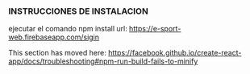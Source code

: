 

### INSTRUCCIONES DE INSTALACION

ejecutar el comando npm install
url: https://e-sport-web.firebaseapp.com/sigin

This section has moved here: https://facebook.github.io/create-react-app/docs/troubleshooting#npm-run-build-fails-to-minify
